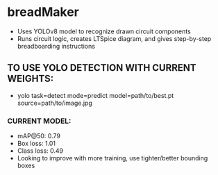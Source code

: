# breadMaker

- Uses YOLOv8 model to recognize drawn circuit components
- Runs circuit logic, creates LTSpice diagram, and gives step-by-step breadboarding instructions

## TO USE YOLO DETECTION WITH CURRENT WEIGHTS:
- yolo task=detect mode=predict model=path/to/best.pt source=path/to/image.jpg

### CURRENT MODEL:
- mAP@50: 0.79
- Box loss: 1.01
- Class loss: 0.49
- Looking to improve with more training, use tighter/better bounding boxes

